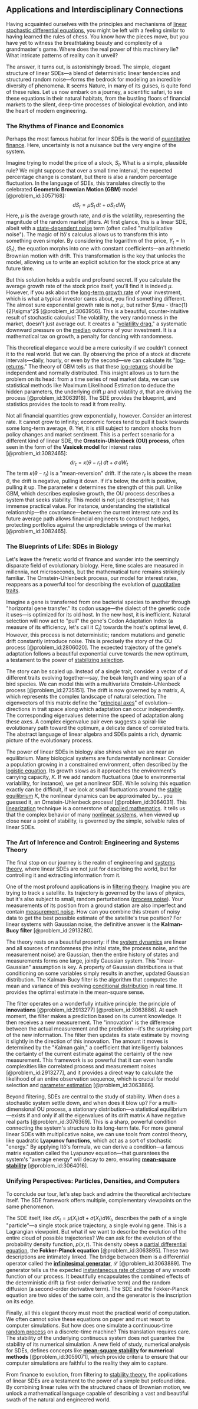 ## Applications and Interdisciplinary Connections

Having acquainted ourselves with the principles and mechanisms of [linear stochastic differential equations](@article_id:202203), you might be left with a feeling similar to having learned the rules of chess. You know how the pieces move, but you have yet to witness the breathtaking beauty and complexity of a grandmaster's game. Where does the real power of this machinery lie? What intricate patterns of reality can it unveil?

The answer, it turns out, is astonishingly broad. The simple, elegant structure of linear SDEs—a blend of deterministic linear tendencies and structured random noise—forms the bedrock for modeling an incredible diversity of phenomena. It seems Nature, in many of its guises, is quite fond of these rules. Let us now embark on a journey, a scientific safari, to see these equations in their natural habitats, from the bustling floors of financial markets to the silent, deep-time processes of biological evolution, and into the heart of modern engineering.

### The Rhythms of Finance and Economics

Perhaps the most famous habitat for linear SDEs is the world of [quantitative finance](@article_id:138626). Here, uncertainty is not a nuisance but the very engine of the system.

Imagine trying to model the price of a stock, $S_t$. What is a simple, plausible rule? We might suppose that over a small time interval, the expected percentage change is constant, but there is also a random percentage fluctuation. In the language of SDEs, this translates directly to the celebrated **Geometric Brownian Motion (GBM)** model [@problem_id:3057168]:
$$
dS_t = \mu S_t \, dt + \sigma S_t \, dW_t
$$
Here, $\mu$ is the average growth rate, and $\sigma$ is the volatility, representing the magnitude of the random market jitters. At first glance, this is a linear SDE, albeit with a [state-dependent noise](@article_id:204323) term (often called "multiplicative noise"). The magic of Itô's calculus allows us to transform this into something even simpler. By considering the logarithm of the price, $Y_t = \ln(S_t)$, the equation morphs into one with constant coefficients—an arithmetic Brownian motion with drift. This transformation is the key that unlocks the model, allowing us to write an explicit solution for the stock price at any future time.

But this solution holds a subtle and profound secret. If you calculate the average growth rate of the stock price itself, you'll find it is indeed $\mu$. However, if you ask about the [long-term growth rate](@article_id:194259) of your investment, which is what a typical investor cares about, you find something different. The almost sure exponential growth rate is not $\mu$, but rather $\mu - \frac{1}{2}\sigma^2$ [@problem_id:3063956]. This is a beautiful, counter-intuitive result of stochastic calculus! The volatility, the very randomness in the market, doesn't just average out. It creates a "[volatility drag](@article_id:146829)," a systematic downward pressure on the [median](@article_id:264383) outcome of your investment. It is a mathematical tax on growth, a penalty for dancing with randomness.

This theoretical elegance would be a mere curiosity if we couldn't connect it to the real world. But we can. By observing the price of a stock at discrete intervals—daily, hourly, or even by the second—we can calculate its "[log-returns](@article_id:270346)." The theory of GBM tells us that these [log-returns](@article_id:270346) should be independent and normally distributed. This insight allows us to turn the problem on its head: from a time series of real market data, we can use statistical methods like Maximum Likelihood Estimation to deduce the hidden parameters, the underlying drift $\mu$ and volatility $\sigma$, that are driving the process [@problem_id:3063918]. The SDE provides the blueprint, and statistics provides the tools to read it from reality.

Not all financial quantities grow exponentially, however. Consider an interest rate. It cannot grow to infinity; economic forces tend to pull it back towards some long-term average, $\theta$. Yet, it is still subject to random shocks from policy changes and market sentiment. This is a perfect scenario for a different kind of linear SDE, the **Ornstein-Uhlenbeck (OU) process**, often seen in the form of the **Vasicek model** for interest rates [@problem_id:3082465]:
$$
dr_t = \kappa(\theta - r_t)\,dt + \sigma\,dW_t
$$
The term $\kappa(\theta - r_t)$ is a "mean-reversion" drift. If the rate $r_t$ is above the mean $\theta$, the drift is negative, pulling it down. If it's below, the drift is positive, pulling it up. The parameter $\kappa$ determines the strength of this pull. Unlike GBM, which describes explosive growth, the OU process describes a system that seeks stability. This model is not just descriptive; it has immense practical value. For instance, understanding the statistical relationship—the covariance—between the current interest rate and its future average path allows financial engineers to construct hedges, protecting portfolios against the unpredictable swings of the market [@problem_id:3082465].

### The Blueprints of Life: SDEs in Biology

Let's leave the frenetic world of finance and wander into the seemingly disparate field of evolutionary biology. Here, time scales are measured in millennia, not microseconds, but the mathematical tune remains strikingly familiar. The Ornstein-Uhlenbeck process, our model for interest rates, reappears as a powerful tool for describing the evolution of [quantitative traits](@article_id:144452).

Imagine a gene is transferred from one bacterial species to another through "horizontal gene transfer." Its codon usage—the dialect of the genetic code it uses—is optimized for its old host. In the new host, it is inefficient. Natural selection will now act to "pull" the gene's Codon Adaptation Index (a measure of its efficiency, let's call it $C_t$) towards the host's optimal level, $\theta$. However, this process is not deterministic; random mutations and genetic drift constantly introduce noise. This is precisely the story of the OU process [@problem_id:2806020]. The expected trajectory of the gene's adaptation follows a beautiful exponential curve towards the new optimum, a testament to the power of [stabilizing selection](@article_id:138319).

The story can be scaled up. Instead of a single trait, consider a vector of $d$ different traits evolving together—say, the beak length and wing span of a bird species. We can model this with a multivariate Ornstein-Uhlenbeck process [@problem_id:2735151]. The drift is now governed by a matrix, $A$, which represents the complex landscape of natural selection. The eigenvectors of this matrix define the "[principal axes](@article_id:172197)" of evolution—directions in trait space along which adaptation can occur independently. The corresponding eigenvalues determine the speed of adaptation along these axes. A complex eigenvalue pair even suggests a spiral-like evolutionary path toward the optimum, a delicate dance of correlated traits. The abstract language of linear algebra and SDEs paints a rich, dynamic picture of the evolutionary process.

The power of linear SDEs in biology also shines when we are near an equilibrium. Many biological systems are fundamentally nonlinear. Consider a population growing in a constrained environment, often described by the [logistic equation](@article_id:265195). Its growth slows as it approaches the environment's carrying capacity, $K$. If we add random fluctuations (due to environmental variability, for instance), we get a nonlinear SDE. While solving this equation exactly can be difficult, if we look at small fluctuations around the [stable equilibrium](@article_id:268985) $K$, the nonlinear dynamics can be approximated by... you guessed it, an Ornstein-Uhlenbeck process! [@problem_id:3064031]. This [linearization](@article_id:267176) technique is a cornerstone of [applied mathematics](@article_id:169789). It tells us that the complex behavior of many [nonlinear systems](@article_id:167853), when viewed up close near a point of stability, is governed by the simple, solvable rules of linear SDEs.

### The Art of Inference and Control: Engineering and Systems Theory

The final stop on our journey is the realm of engineering and [systems theory](@article_id:265379), where linear SDEs are not just for describing the world, but for controlling it and extracting information from it.

One of the most profound applications is in [filtering theory](@article_id:186472). Imagine you are trying to track a satellite. Its trajectory is governed by the laws of physics, but it's also subject to small, random perturbations ([process noise](@article_id:270150)). Your measurements of its position from a ground station are also imperfect and contain [measurement noise](@article_id:274744). How can you combine this stream of noisy data to get the best possible estimate of the satellite's true position? For linear systems with Gaussian noise, the definitive answer is the **Kalman-Bucy filter** [@problem_id:2913280].

The theory rests on a beautiful property: if the [system dynamics](@article_id:135794) are linear and all sources of randomness (the initial state, the process noise, and the measurement noise) are Gaussian, then the entire history of states and measurements forms one large, jointly Gaussian system. This "linear-Gaussian" assumption is key. A property of Gaussian distributions is that conditioning on some variables simply results in another, updated Gaussian distribution. The Kalman-Bucy filter is the algorithm that computes the mean and variance of this evolving [conditional distribution](@article_id:137873) in real time. It provides the optimal estimate in the mean-square sense.

The filter operates on a wonderfully intuitive principle: the principle of **innovations** [@problem_id:2913277] [@problem_id:3063886]. At each moment, the filter makes a prediction based on its current knowledge. It then receives a new measurement. The "innovation" is the difference between the actual measurement and the prediction—it's the surprising part of the new information. The filter then updates its state estimate by moving it slightly in the direction of this innovation. The amount it moves is determined by the "Kalman gain," a coefficient that intelligently balances the certainty of the current estimate against the certainty of the new measurement. This framework is so powerful that it can even handle complexities like correlated process and measurement noises [@problem_id:2913277], and it provides a direct way to calculate the likelihood of an entire observation sequence, which is crucial for model selection and [parameter estimation](@article_id:138855) [@problem_id:3063886].

Beyond filtering, SDEs are central to the study of stability. When does a stochastic system settle down, and when does it blow up? For a multi-dimensional OU process, a stationary distribution—a statistical equilibrium—exists if and only if all the eigenvalues of its drift matrix $A$ have negative real parts [@problem_id:3076369]. This is a sharp, powerful condition connecting the system's structure to its long-term fate. For more general linear SDEs with multiplicative noise, we can use tools from control theory, like quadratic **Lyapunov functions**, which act as a sort of stochastic "energy." By applying Itô's formula, we can derive a condition—a famous matrix equation called the Lyapunov equation—that guarantees the system's "average energy" will decay to zero, ensuring **[mean-square stability](@article_id:165410)** [@problem_id:3064016].

### Unifying Perspectives: Particles, Densities, and Computers

To conclude our tour, let's step back and admire the theoretical architecture itself. The SDE framework offers multiple, complementary viewpoints on the same phenomenon.

The SDE itself, like $dX_t = \mu(X_t)dt + \sigma(X_t)dW_t$, describes the path of a single "particle"—a single stock price trajectory, a single evolving gene. This is a Lagrangian viewpoint. But what if we want to describe the evolution of the entire cloud of possible trajectories? We can ask for the evolution of the probability density function, $p(x,t)$. This density obeys a [partial differential equation](@article_id:140838), the **Fokker-Planck equation** [@problem_id:3063895]. These two descriptions are intimately linked. The bridge between them is a differential operator called the **[infinitesimal generator](@article_id:269930)**, $\mathcal{L}$ [@problem_id:3063889]. The generator tells us the expected [instantaneous rate of change](@article_id:140888) of any smooth function of our process. It beautifully encapsulates the combined effects of the deterministic drift (a first-order derivative term) and the random diffusion (a second-order derivative term). The SDE and the Fokker-Planck equation are two sides of the same coin, and the generator is the inscription on its edge.

Finally, all this elegant theory must meet the practical world of computation. We often cannot solve these equations on paper and must resort to computer simulations. But how does one simulate a continuous-time [random process](@article_id:269111) on a discrete-time machine? This translation requires care. The stability of the underlying continuous system does not guarantee the stability of its numerical simulation. A new field of study, numerical analysis for SDEs, defines concepts like **[mean-square stability](@article_id:165410) for numerical methods** [@problem_id:3059071], which provide criteria to ensure that our computer simulations are faithful to the reality they aim to capture.

From finance to evolution, from filtering to [stability theory](@article_id:149463), the applications of linear SDEs are a testament to the power of a simple but profound idea. By combining linear rules with the structured chaos of Brownian motion, we unlock a mathematical language capable of describing a vast and beautiful swath of the natural and engineered world.